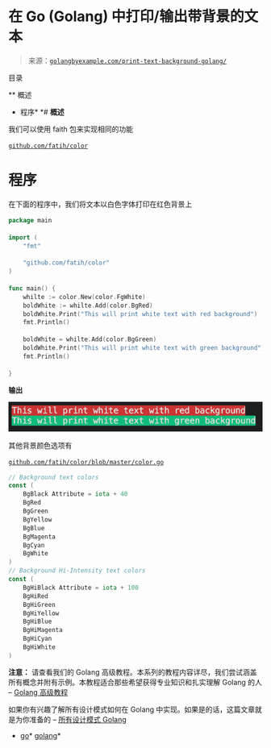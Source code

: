 <!--yml

类别：未分类

日期：2024-10-13 06:41:30

-->

# 在 Go (Golang) 中打印/输出带背景的文本

> 来源：[`golangbyexample.com/print-text-background-golang/`](https://golangbyexample.com/print-text-background-golang/)

目录

**   概述

+   程序*  *# **概述**

我们可以使用 faith 包来实现相同的功能

[`github.com/fatih/color`](https://github.com/fatih/color)

# **程序**

在下面的程序中，我们将文本以白色字体打印在红色背景上

```go
package main

import (
	"fmt"

	"github.com/fatih/color"
)

func main() {
	whilte := color.New(color.FgWhite)
	boldWhite := whilte.Add(color.BgRed)
	boldWhite.Print("This will print white text with red background")
	fmt.Println()

	boldWhite = whilte.Add(color.BgGreen)
	boldWhite.Print("This will print white text with green background")
	fmt.Println()

}
```

**输出**

![](img/ea7fb62b0e03bad6bfa5fc3f9a2cb0e0.png)

其他背景颜色选项有

[`github.com/fatih/color/blob/master/color.go`](https://github.com/fatih/color/blob/master/color.go)

```go
// Background text colors
const (
    BgBlack Attribute = iota + 40
    BgRed
    BgGreen
    BgYellow
    BgBlue
    BgMagenta
    BgCyan
    BgWhite
)
// Background Hi-Intensity text colors
const (
    BgHiBlack Attribute = iota + 100
    BgHiRed
    BgHiGreen
    BgHiYellow
    BgHiBlue
    BgHiMagenta
    BgHiCyan
    BgHiWhite
)
```

**注意：** 请查看我们的 Golang 高级教程。本系列的教程内容详尽，我们尝试涵盖所有概念并附有示例。本教程适合那些希望获得专业知识和扎实理解 Golang 的人 – [Golang 高级教程](https://golangbyexample.com/golang-comprehensive-tutorial/)

如果你有兴趣了解所有设计模式如何在 Golang 中实现。如果是的话，这篇文章就是为你准备的 – [所有设计模式 Golang](https://golangbyexample.com/all-design-patterns-golang/)

+   [go](https://golangbyexample.com/tag/go/)*   [golang](https://golangbyexample.com/tag/golang/)*
